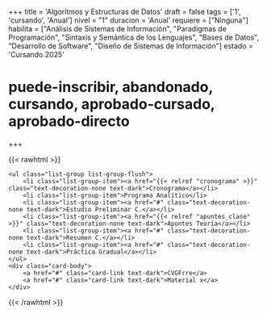 +++
title = 'Algorítmos y Estructuras de Datos'
draft = false
tags = ['1', 'cursando', 'Anual']
nivel = "1"
duracion = 'Anual'
requiere = ["Ninguna"]
habilita = ["Análisis de Sistemas de Información", "Paradigmas de Programación", "Sintaxis y Semántica de los Lenguajes", "Bases de Datos", "Desarrollo de Software", "Diseño de Sistemas de Información"]
estado = 'Cursando 2025'
# puede-inscribir, abandonado, cursando, aprobado-cursado, aprobado-directo
+++

{{< rawhtml >}}

    <ul class="list-group list-group-flush">
        <li class="list-group-item"><a href="{{< relref "cronograma" >}}" class="text-decoration-none text-dark">Cronograma</a></li>
        <li class="list-group-item">Programa Analítico</li>
        <li class="list-group-item"><a href="#" class="text-decoration-none text-dark">Estudio Preliminar C.</a></li>
        <li class="list-group-item"><a href="{{< relref "apuntes_clase" >}}" class="text-decoration-none text-dark">Apuntes Teoría</a></li>
        <li class="list-group-item"><a href="#" class="text-decoration-none text-dark">Resumen C.</a></li>
        <li class="list-group-item"><a href="#" class="text-decoration-none text-dark">Práctica Gradual</a></li>
    </ul>
    <div class="card-body">
        <a href="#" class="card-link text-dark">CVGFrre</a>
        <a href="#" class="card-link text-dark">Material x</a>
    </div>

{{< /rawhtml >}}
